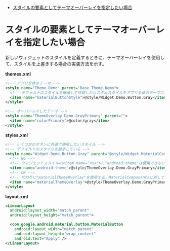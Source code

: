 <!-- TOC depthFrom:1 depthTo:6 withLinks:1 updateOnSave:1 orderedList:0 -->

- [スタイルの要素としてテーマオーバーレイを指定したい場合](#スタイルの要素としてテーマオーハーレイを指定したい場合)

<!-- /TOC -->


# スタイルの要素としてテーマオーバーレイを指定したい場合

新しいウィジェットのスタイルを定義するときに、テーマオーバーレイを使用して、スタイルを上書きする場合の実装方法を示す。

**themes.xml**

```xml
<!-- アプリ全体のテーマ -->
<style name="Theme.Demo" parent="Base.Theme.Demo">
  <!-- デフォルトのスタイルを継承して作成したカスタムスタイルをアプリ全体のテーマに設定 -->
  <item name="materialButtonStyle">@style/Widget.Demo.Button.Gray</item>
</style>

<!-- オーバーレイしたテーマ -->
<style name="ThemeOverlay.Demo.GrayPrimary" parent="">
  <item name="colorPrimary">@color/gray</item>
</style>
```

**styles.xml**

```xml
<!-- いくつかのボタンに共通で使用したいスタイル -->
<!-- デフォルトのスタイルを継承している -->
<style name="Widget.Demo.Button.Gray" parent="@style/Widget.MaterialComponents.Button">
  <!-- NG -->
  <!-- ウィジェットスタイルの<item name="xxx">に"android:theme"は使用できない -->
  <item name="android:theme">@style/ThemeOverlay.Demo.GrayPrimary</item>
  <!-- OK -->
  <!-- 代わりに"materialThemeOverlay"を使用する。MaterialComponentsに対してのみ指定可能である。 -->
  <item name="materialThemeOverlay">@style/ThemeOverlay.Demo.GrayPrimary</item>
</style>
```

**layout.xml**

```xml
<LinearLayout
  android:layout_width="match_parent"
  android:layout_height="match_parent">

  <com.google.android.material.button.MaterialButton
    android:layout_width="match_parent"
    android:layout_height="wrap_content"
    android:text="Apply" />
</LinearLayout>
```
